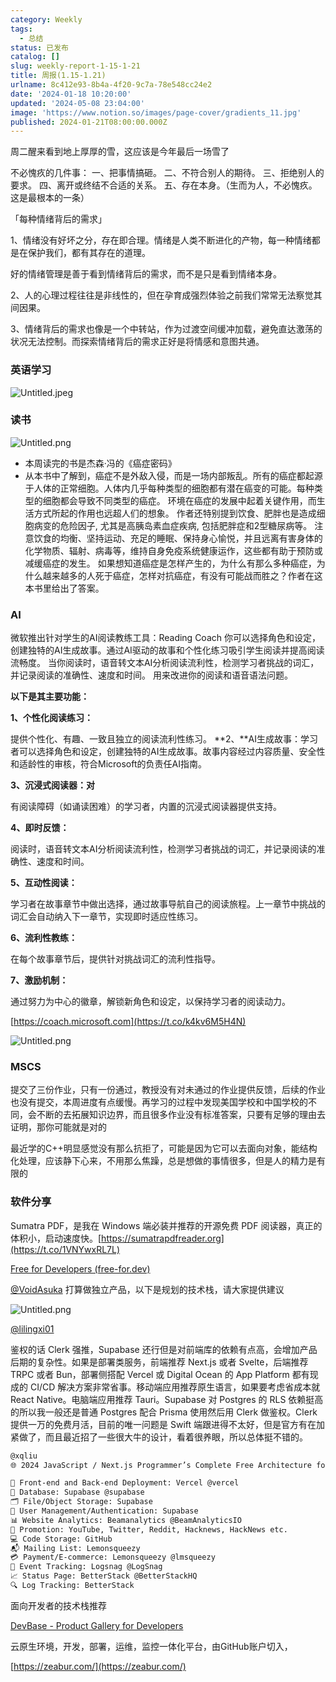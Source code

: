 ```yaml
---
category: Weekly
tags:
  - 总结
status: 已发布
catalog: []
slug: weekly-report-1-15-1-21
title: 周报(1.15-1.21)
urlname: 8c412e93-8b4a-4f20-9c7a-78e548cc24e2
date: '2024-01-18 10:20:00'
updated: '2024-05-08 23:04:00'
image: 'https://www.notion.so/images/page-cover/gradients_11.jpg'
published: 2024-01-21T08:00:00.000Z
---
```


周二醒来看到地上厚厚的雪，这应该是今年最后一场雪了


不必愧疚的几件事：
一、把事情搞砸。
二、不符合别人的期待。
三、拒绝别人的要求。
四、离开或终结不合适的关系。
五、存在本身。（生而为人，不必愧疚。这是最根本的一条）


「每种情绪背后的需求」


1、情绪没有好坏之分，存在即合理。情绪是人类不断进化的产物，每一种情绪都是在保护我们，都有其存在的道理。


好的情绪管理是善于看到情绪背后的需求，而不是只是看到情绪本身。


2、人的心理过程往往是非线性的，但在孕育成强烈体验之前我们常常无法察觉其间因果。


3、情绪背后的需求也像是一个中转站，作为过渡空间缓冲加载，避免直达激荡的状况无法控制。而探索情绪背后的需求正好是将情感和意图共通。


### 英语学习


![Untitled.jpeg](https://prod-files-secure.s3.us-west-2.amazonaws.com/5d24fe63-e567-4804-86f9-9fdc62e13082/faec46dc-9da5-4799-b905-c316418f1168/Untitled.jpeg?X-Amz-Algorithm=AWS4-HMAC-SHA256&X-Amz-Content-Sha256=UNSIGNED-PAYLOAD&X-Amz-Credential=ASIAZI2LB4662AXAXQIL%2F20250419%2Fus-west-2%2Fs3%2Faws4_request&X-Amz-Date=20250419T053904Z&X-Amz-Expires=3600&X-Amz-Security-Token=IQoJb3JpZ2luX2VjEP3%2F%2F%2F%2F%2F%2F%2F%2F%2F%2FwEaCXVzLXdlc3QtMiJIMEYCIQDlNeYG8Bqy68WKcV%2BoYJy1MAoUP0aSAA5ZmjAnIKvGSgIhAOf7tfecvoqu3k%2B7wWhzWAXxCJI5jEcNZHwVqL4j8xPOKogECIb%2F%2F%2F%2F%2F%2F%2F%2F%2F%2FwEQABoMNjM3NDIzMTgzODA1IgxbhDirqwdq83WH01wq3ANgUZn51K714YS8hRkp3CftMPlsZ7FxjEox%2FmCvmdPXlr6818stNnEEGaKcqMLbW%2B0dGDdETEBa4w4sIqUZ9HMHudkHtP499%2FpekDARtSoyGywAu9MHeS5QoqDACq8PSuCNASQW9XI2FsmqkDbSjHw1TLQEXb3DUHhYhpIpKnnjyZKxiQWpLNpptqnIZhBBDTqdd8BEUOyTjn8xyquC90%2Fb6zSFqm%2FItuX35bpPExUg9BK7t9zZ9P839O1T8CET%2Fd5wPu4VEXFc80bIOqFJTMTgmcCYGD9aePvp445q3Eq6a3I4vkX1FnvBJRGOMsl0wm0RC9a3nHCaPtkJIDTQCuASMa0JKrnqjlevColP5BbBukpqK0VdNN9CKq3YHBCU7e9jnR5jUlNO41UnI%2F5LUKQkBtWZW%2BVfHacigInlDOYRRsqWcVUGG5c5b9vP6CkQ3ebg0WL7AXg9uTIbvWHLJK0dcRrd07h1DgaS9BP7gYOPbfTfDq09mRrZW0eznRN0jbmseNV%2B%2B1OXT51YZMOtxhfAOdKMQC0cYB78zu5axmdE6i4bOEEiLt0nPV7W3BoXQshc0pMoUmJEY1wT3KsT9mGK5YiXsltrdl7DBj7VrhGeNXUezboRg2aWZKYw1zCz1ozABjqkAfBhDzKteifc1Vr0T6SdgiPjfQDMGJwH3Xjtcqowr%2FaAkjuXkeeHJy%2BuWmdzw3j3PHYVwepFGPQ%2BoP2ifOUPRnfc%2BmtqTH62xaAtT1LGS6AYfXoCA2dTMqLkXh1F7fKQBYNxKQAB0%2BNaTH9j0Ks9KReQ2mY%2BfOPxa52ZlCD%2Btz%2BYcp0OkIsF0DfMyjEwClNV%2B9HEC%2FeNqhKvWCgqPfTx2ac9StTk&X-Amz-Signature=a2e7651db18f655b536d989d1fb7e7856dcb0db8bb7454662b3fbb25b2493c93&X-Amz-SignedHeaders=host&x-id=GetObject)


### 读书


![Untitled.png](https://prod-files-secure.s3.us-west-2.amazonaws.com/5d24fe63-e567-4804-86f9-9fdc62e13082/08aff459-da99-4ed5-87c6-1f4c95b62ac3/Untitled.png?X-Amz-Algorithm=AWS4-HMAC-SHA256&X-Amz-Content-Sha256=UNSIGNED-PAYLOAD&X-Amz-Credential=ASIAZI2LB4662AXAXQIL%2F20250419%2Fus-west-2%2Fs3%2Faws4_request&X-Amz-Date=20250419T053904Z&X-Amz-Expires=3600&X-Amz-Security-Token=IQoJb3JpZ2luX2VjEP3%2F%2F%2F%2F%2F%2F%2F%2F%2F%2FwEaCXVzLXdlc3QtMiJIMEYCIQDlNeYG8Bqy68WKcV%2BoYJy1MAoUP0aSAA5ZmjAnIKvGSgIhAOf7tfecvoqu3k%2B7wWhzWAXxCJI5jEcNZHwVqL4j8xPOKogECIb%2F%2F%2F%2F%2F%2F%2F%2F%2F%2FwEQABoMNjM3NDIzMTgzODA1IgxbhDirqwdq83WH01wq3ANgUZn51K714YS8hRkp3CftMPlsZ7FxjEox%2FmCvmdPXlr6818stNnEEGaKcqMLbW%2B0dGDdETEBa4w4sIqUZ9HMHudkHtP499%2FpekDARtSoyGywAu9MHeS5QoqDACq8PSuCNASQW9XI2FsmqkDbSjHw1TLQEXb3DUHhYhpIpKnnjyZKxiQWpLNpptqnIZhBBDTqdd8BEUOyTjn8xyquC90%2Fb6zSFqm%2FItuX35bpPExUg9BK7t9zZ9P839O1T8CET%2Fd5wPu4VEXFc80bIOqFJTMTgmcCYGD9aePvp445q3Eq6a3I4vkX1FnvBJRGOMsl0wm0RC9a3nHCaPtkJIDTQCuASMa0JKrnqjlevColP5BbBukpqK0VdNN9CKq3YHBCU7e9jnR5jUlNO41UnI%2F5LUKQkBtWZW%2BVfHacigInlDOYRRsqWcVUGG5c5b9vP6CkQ3ebg0WL7AXg9uTIbvWHLJK0dcRrd07h1DgaS9BP7gYOPbfTfDq09mRrZW0eznRN0jbmseNV%2B%2B1OXT51YZMOtxhfAOdKMQC0cYB78zu5axmdE6i4bOEEiLt0nPV7W3BoXQshc0pMoUmJEY1wT3KsT9mGK5YiXsltrdl7DBj7VrhGeNXUezboRg2aWZKYw1zCz1ozABjqkAfBhDzKteifc1Vr0T6SdgiPjfQDMGJwH3Xjtcqowr%2FaAkjuXkeeHJy%2BuWmdzw3j3PHYVwepFGPQ%2BoP2ifOUPRnfc%2BmtqTH62xaAtT1LGS6AYfXoCA2dTMqLkXh1F7fKQBYNxKQAB0%2BNaTH9j0Ks9KReQ2mY%2BfOPxa52ZlCD%2Btz%2BYcp0OkIsF0DfMyjEwClNV%2B9HEC%2FeNqhKvWCgqPfTx2ac9StTk&X-Amz-Signature=f11c4451c7e47435f5b4498f88a2a9a64f7a36831bce066802af25f0e14e5e26&X-Amz-SignedHeaders=host&x-id=GetObject)

- 本周读完的书是杰森·冯的《癌症密码》
- 从本书中了解到，癌症不是外敌入侵，而是一场内部叛乱。所有的癌症都起源于人体的正常细胞。人体内几乎每种类型的细胞都有潜在癌变的可能。每种类型的细胞都会导致不同类型的癌症。
环境在癌症的发展中起着关键作用，而生活方式所起的作用也远超人们的想象。
作者还特别提到饮食、肥胖也是造成细胞病变的危险因子, 尤其是高胰岛素血症疾病, 包括肥胖症和2型糖尿病等。
注意饮食的均衡、坚持运动、充足的睡眠、保持身心愉悦，并且远离有害身体的化学物质、辐射、病毒等，维持自身免疫系统健康运作，这些都有助于预防或减缓癌症的发生。
如果想知道癌症是怎样产生的，为什么有那么多种癌症，为什么越来越多的人死于癌症，怎样对抗癌症，有没有可能战而胜之？作者在这本书里给出了答案。

### AI


微软推出针对学生的AI阅读教练工具：Reading Coach
你可以选择角色和设定，创建独特的AI生成故事。通过AI驱动的故事和个性化练习吸引学生阅读并提高阅读流畅度。
当你阅读时，语音转文本AI分析阅读流利性，检测学习者挑战的词汇，并记录阅读的准确性、速度和时间。
用来改进你的阅读和语音语法问题。


**以下是其主要功能：**


**1、个性化阅读练习：**


提供个性化、有趣、一致且独立的阅读流利性练习。
**2、**AI生成故事：学习者可以选择角色和设定，创建独特的AI生成故事。故事内容经过内容质量、安全性和适龄性的审核，符合Microsoft的负责任AI指南。


**3、沉浸式阅读器：对**


有阅读障碍（如诵读困难）的学习者，内置的沉浸式阅读器提供支持。


**4、即时反馈：**


阅读时，语音转文本AI分析阅读流利性，检测学习者挑战的词汇，并记录阅读的准确性、速度和时间。


**5、互动性阅读：**


学习者在故事章节中做出选择，通过故事导航自己的阅读旅程。上一章节中挑战的词汇会自动纳入下一章节，实现即时适应性练习。


**6、流利性教练：**


在每个故事章节后，提供针对挑战词汇的流利性指导。


**7、激励机制：**


通过努力为中心的徽章，解锁新角色和设定，以保持学习者的阅读动力。


[https://coach.microsoft.com](https://t.co/k4kv6M5H4N)


![Untitled.png](https://prod-files-secure.s3.us-west-2.amazonaws.com/5d24fe63-e567-4804-86f9-9fdc62e13082/8f53d036-0cfc-469d-a837-f15107675ae4/Untitled.png?X-Amz-Algorithm=AWS4-HMAC-SHA256&X-Amz-Content-Sha256=UNSIGNED-PAYLOAD&X-Amz-Credential=ASIAZI2LB4662AXAXQIL%2F20250419%2Fus-west-2%2Fs3%2Faws4_request&X-Amz-Date=20250419T053904Z&X-Amz-Expires=3600&X-Amz-Security-Token=IQoJb3JpZ2luX2VjEP3%2F%2F%2F%2F%2F%2F%2F%2F%2F%2FwEaCXVzLXdlc3QtMiJIMEYCIQDlNeYG8Bqy68WKcV%2BoYJy1MAoUP0aSAA5ZmjAnIKvGSgIhAOf7tfecvoqu3k%2B7wWhzWAXxCJI5jEcNZHwVqL4j8xPOKogECIb%2F%2F%2F%2F%2F%2F%2F%2F%2F%2FwEQABoMNjM3NDIzMTgzODA1IgxbhDirqwdq83WH01wq3ANgUZn51K714YS8hRkp3CftMPlsZ7FxjEox%2FmCvmdPXlr6818stNnEEGaKcqMLbW%2B0dGDdETEBa4w4sIqUZ9HMHudkHtP499%2FpekDARtSoyGywAu9MHeS5QoqDACq8PSuCNASQW9XI2FsmqkDbSjHw1TLQEXb3DUHhYhpIpKnnjyZKxiQWpLNpptqnIZhBBDTqdd8BEUOyTjn8xyquC90%2Fb6zSFqm%2FItuX35bpPExUg9BK7t9zZ9P839O1T8CET%2Fd5wPu4VEXFc80bIOqFJTMTgmcCYGD9aePvp445q3Eq6a3I4vkX1FnvBJRGOMsl0wm0RC9a3nHCaPtkJIDTQCuASMa0JKrnqjlevColP5BbBukpqK0VdNN9CKq3YHBCU7e9jnR5jUlNO41UnI%2F5LUKQkBtWZW%2BVfHacigInlDOYRRsqWcVUGG5c5b9vP6CkQ3ebg0WL7AXg9uTIbvWHLJK0dcRrd07h1DgaS9BP7gYOPbfTfDq09mRrZW0eznRN0jbmseNV%2B%2B1OXT51YZMOtxhfAOdKMQC0cYB78zu5axmdE6i4bOEEiLt0nPV7W3BoXQshc0pMoUmJEY1wT3KsT9mGK5YiXsltrdl7DBj7VrhGeNXUezboRg2aWZKYw1zCz1ozABjqkAfBhDzKteifc1Vr0T6SdgiPjfQDMGJwH3Xjtcqowr%2FaAkjuXkeeHJy%2BuWmdzw3j3PHYVwepFGPQ%2BoP2ifOUPRnfc%2BmtqTH62xaAtT1LGS6AYfXoCA2dTMqLkXh1F7fKQBYNxKQAB0%2BNaTH9j0Ks9KReQ2mY%2BfOPxa52ZlCD%2Btz%2BYcp0OkIsF0DfMyjEwClNV%2B9HEC%2FeNqhKvWCgqPfTx2ac9StTk&X-Amz-Signature=04401ab9cb2b1dc152f582424570a68908f9c8f76805fa402a1268005219c2f2&X-Amz-SignedHeaders=host&x-id=GetObject)


### MSCS


提交了三份作业，只有一份通过，教授没有对未通过的作业提供反馈，后续的作业也没有提交，本周进度有点缓慢。再学习的过程中发现美国学校和中国学校的不同，会不断的去拓展知识边界，而且很多作业没有标准答案，只要有足够的理由去证明，那你可能就是对的


最近学的C++明显感觉没有那么抗拒了，可能是因为它可以去面向对象，能结构化处理，应该静下心来，不用那么焦躁，总是想做的事情很多，但是人的精力是有限的


### 软件分享


Sumatra PDF，是我在 Windows 端必装并推荐的开源免费 PDF 阅读器，真正的体积小，启动速度快。[https://sumatrapdfreader.org](https://t.co/1VNYwxRL7L)


[Free for Developers (free-for.dev)](https://free-for.dev/#/)


[@VoidAsuka](https://twitter.com/VoidAsuka) 打算做独立产品，以下是规划的技术栈，请大家提供建议


![Untitled.png](https://prod-files-secure.s3.us-west-2.amazonaws.com/5d24fe63-e567-4804-86f9-9fdc62e13082/93561a3c-b2bc-4a43-bbc5-67e3f740ed5e/Untitled.png?X-Amz-Algorithm=AWS4-HMAC-SHA256&X-Amz-Content-Sha256=UNSIGNED-PAYLOAD&X-Amz-Credential=ASIAZI2LB4662AXAXQIL%2F20250419%2Fus-west-2%2Fs3%2Faws4_request&X-Amz-Date=20250419T053904Z&X-Amz-Expires=3600&X-Amz-Security-Token=IQoJb3JpZ2luX2VjEP3%2F%2F%2F%2F%2F%2F%2F%2F%2F%2FwEaCXVzLXdlc3QtMiJIMEYCIQDlNeYG8Bqy68WKcV%2BoYJy1MAoUP0aSAA5ZmjAnIKvGSgIhAOf7tfecvoqu3k%2B7wWhzWAXxCJI5jEcNZHwVqL4j8xPOKogECIb%2F%2F%2F%2F%2F%2F%2F%2F%2F%2FwEQABoMNjM3NDIzMTgzODA1IgxbhDirqwdq83WH01wq3ANgUZn51K714YS8hRkp3CftMPlsZ7FxjEox%2FmCvmdPXlr6818stNnEEGaKcqMLbW%2B0dGDdETEBa4w4sIqUZ9HMHudkHtP499%2FpekDARtSoyGywAu9MHeS5QoqDACq8PSuCNASQW9XI2FsmqkDbSjHw1TLQEXb3DUHhYhpIpKnnjyZKxiQWpLNpptqnIZhBBDTqdd8BEUOyTjn8xyquC90%2Fb6zSFqm%2FItuX35bpPExUg9BK7t9zZ9P839O1T8CET%2Fd5wPu4VEXFc80bIOqFJTMTgmcCYGD9aePvp445q3Eq6a3I4vkX1FnvBJRGOMsl0wm0RC9a3nHCaPtkJIDTQCuASMa0JKrnqjlevColP5BbBukpqK0VdNN9CKq3YHBCU7e9jnR5jUlNO41UnI%2F5LUKQkBtWZW%2BVfHacigInlDOYRRsqWcVUGG5c5b9vP6CkQ3ebg0WL7AXg9uTIbvWHLJK0dcRrd07h1DgaS9BP7gYOPbfTfDq09mRrZW0eznRN0jbmseNV%2B%2B1OXT51YZMOtxhfAOdKMQC0cYB78zu5axmdE6i4bOEEiLt0nPV7W3BoXQshc0pMoUmJEY1wT3KsT9mGK5YiXsltrdl7DBj7VrhGeNXUezboRg2aWZKYw1zCz1ozABjqkAfBhDzKteifc1Vr0T6SdgiPjfQDMGJwH3Xjtcqowr%2FaAkjuXkeeHJy%2BuWmdzw3j3PHYVwepFGPQ%2BoP2ifOUPRnfc%2BmtqTH62xaAtT1LGS6AYfXoCA2dTMqLkXh1F7fKQBYNxKQAB0%2BNaTH9j0Ks9KReQ2mY%2BfOPxa52ZlCD%2Btz%2BYcp0OkIsF0DfMyjEwClNV%2B9HEC%2FeNqhKvWCgqPfTx2ac9StTk&X-Amz-Signature=1d9bb542ee1bb0be1cf52a701bb849306dd570e4b50da37ec425682ce506b001&X-Amz-SignedHeaders=host&x-id=GetObject)


[@lilingxi01](https://twitter.com/lilingxi01)


鉴权的话 Clerk 强推，Supabase 还行但是对前端库的依赖有点高，会增加产品后期的复杂性。如果是部署类服务，前端推荐 Next.js 或者 Svelte，后端推荐 TRPC 或者 Bun，部署侧搭配 Vercel 或 Digital Ocean 的 App Platform 都有现成的 CI/CD 解决方案非常省事。移动端应用推荐原生语言，如果要考虑省成本就 React Native。电脑端应用推荐 Tauri。Supabase 对 Postgres 的 RLS 依赖挺高的所以我一般还是普通 Postgres 配合 Prisma 使用然后用 Clerk 做鉴权。Clerk 提供一万的免费月活，目前的唯一问题是 Swift 端跟进得不太好，但是官方有在加紧做了，而且最近招了一些很大牛的设计，看着很养眼，所以总体挺不错的。


```markdown
@xqliu
🌐 2024 JavaScript / Next.js Programmer’s Complete Free Architecture for solo entrepreneur:

🔧 Front-end and Back-end Deployment: Vercel @vercel
💾 Database: Supabase @supabase
🗂️ File/Object Storage: Supabase
👥 User Management/Authentication: Supabase
📊 Website Analytics: Beamanalytics @BeamAnalyticsIO
📣 Promotion: YouTube, Twitter, Reddit, Hacknews, HackNews etc. 
💻 Code Storage: GitHub
📬 Mailing List: Lemonsqueezy
💳 Payment/E-commerce: Lemonsqueezy @lmsqueezy
📌 Event Tracking: Logsnag @LogSnag
📈 Status Page: BetterStack @BetterStackHQ
🔍 Log Tracking: BetterStack
```


面向开发者的技术栈推荐


[DevBase - Product Gallery for Developers](https://devbase.fyi/)


云原生环境，开发，部署，运维，监控一体化平台，由GitHub账户切入，


[https://zeabur.com/](https://zeabur.com/)

